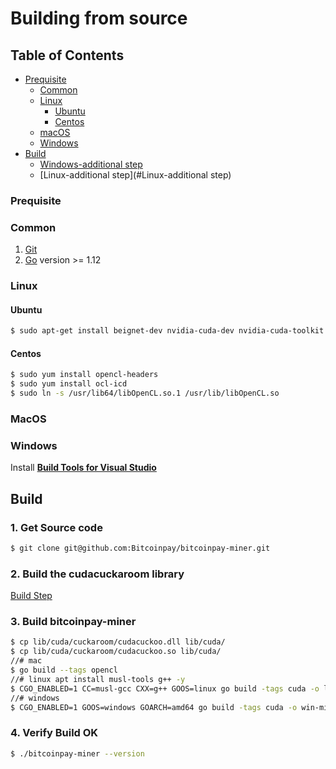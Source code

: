 # Building from source

## Table of Contents

* [Prequisite](#prequisite)
    * [Common](#common)
    * [Linux](#linux)
        * [Ubuntu](#ubuntu)
        * [Centos](#centos)
    * [macOS](#macos)
    * [Windows](#windows)
* [Build](#build)
    * [Windows-additional step](#windows-additional-step)
    * [Linux-additional step](#Linux-additional step)
    
### Prequisite

### Common

1. [Git](https://git-scm.com/downloads) 
2. [Go](https://golang.org/dl/) version >= 1.12

### Linux


#### Ubuntu

```bash
$ sudo apt-get install beignet-dev nvidia-cuda-dev nvidia-cuda-toolkit
```
        
#### Centos 

```bash
$ sudo yum install opencl-headers
$ sudo yum install ocl-icd
$ sudo ln -s /usr/lib64/libOpenCL.so.1 /usr/lib/libOpenCL.so
```  
### MacOS

### Windows

Install [**Build Tools for Visual Studio**](https://visualstudio.microsoft.com/thank-you-downloading-visual-studio/?sku=BuildTools&rel=16)
    
## Build 

### 1. Get Source code

```bash
$ git clone git@github.com:Bitcoinpay/bitcoinpay-miner.git
```

### 2. Build the cudacuckaroom library 

[Build Step](lib/cuda/cuckaroom/README.md)

### 3. Build bitcoinpay-miner  

```bash
$ cp lib/cuda/cuckaroom/cudacuckoo.dll lib/cuda/
$ cp lib/cuda/cuckaroom/cudacuckoo.so lib/cuda/
//# mac
$ go build --tags opencl
//# linux apt install musl-tools g++ -y
$ CGO_ENABLED=1 CC=musl-gcc CXX=g++ GOOS=linux go build -tags cuda -o linux-miner main.go
//# windows 
$ CGO_ENABLED=1 GOOS=windows GOARCH=amd64 go build -tags cuda -o win-miner.exe main.go
```

### 4. Verify Build OK

```bash
$ ./bitcoinpay-miner --version
```

